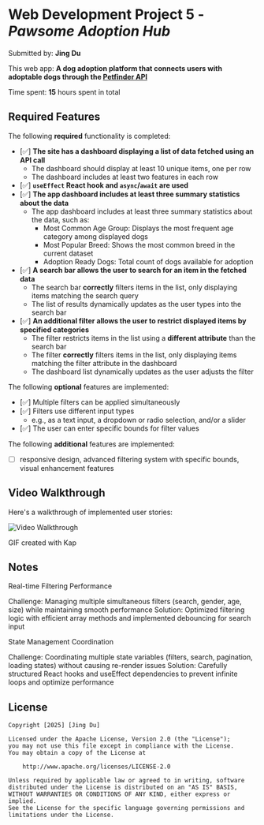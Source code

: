 # Web Development Project 5 - _Pawsome Adoption Hub_

Submitted by: **Jing Du**

This web app: **A dog adoption platform that connects users with adoptable dogs through the [Petfinder API](https://www.petfinder.com/developers/)**

Time spent: **15** hours spent in total

## Required Features

The following **required** functionality is completed:

- [✅] **The site has a dashboard displaying a list of data fetched using an API call**
  - The dashboard should display at least 10 unique items, one per row
  - The dashboard includes at least two features in each row
- [✅] **`useEffect` React hook and `async`/`await` are used**
- [✅] **The app dashboard includes at least three summary statistics about the data**
  - The app dashboard includes at least three summary statistics about the data, such as:
    - Most Common Age Group: Displays the most frequent age category among displayed dogs
    - Most Popular Breed: Shows the most common breed in the current dataset
    - Adoption Ready Dogs: Total count of dogs available for adoption
- [✅] **A search bar allows the user to search for an item in the fetched data**
  - The search bar **correctly** filters items in the list, only displaying items matching the search query
  - The list of results dynamically updates as the user types into the search bar
- [✅] **An additional filter allows the user to restrict displayed items by specified categories**
  - The filter restricts items in the list using a **different attribute** than the search bar
  - The filter **correctly** filters items in the list, only displaying items matching the filter attribute in the dashboard
  - The dashboard list dynamically updates as the user adjusts the filter

The following **optional** features are implemented:

- [✅] Multiple filters can be applied simultaneously
- [✅] Filters use different input types
  - e.g., as a text input, a dropdown or radio selection, and/or a slider
- [✅] The user can enter specific bounds for filter values

The following **additional** features are implemented:

- [ ] responsive design, advanced filtering system with specific bounds, visual enhancement features

## Video Walkthrough

Here's a walkthrough of implemented user stories:

<img src='demo.gif' title='Video Walkthrough' width='' alt='Video Walkthrough' />

GIF created with Kap

## Notes

Real-time Filtering Performance

Challenge: Managing multiple simultaneous filters (search, gender, age, size) while maintaining smooth performance
Solution: Optimized filtering logic with efficient array methods and implemented debouncing for search input

State Management Coordination

Challenge: Coordinating multiple state variables (filters, search, pagination, loading states) without causing re-render issues
Solution: Carefully structured React hooks and useEffect dependencies to prevent infinite loops and optimize performance

## License

    Copyright [2025] [Jing Du]

    Licensed under the Apache License, Version 2.0 (the "License");
    you may not use this file except in compliance with the License.
    You may obtain a copy of the License at

        http://www.apache.org/licenses/LICENSE-2.0

    Unless required by applicable law or agreed to in writing, software
    distributed under the License is distributed on an "AS IS" BASIS,
    WITHOUT WARRANTIES OR CONDITIONS OF ANY KIND, either express or implied.
    See the License for the specific language governing permissions and
    limitations under the License.
